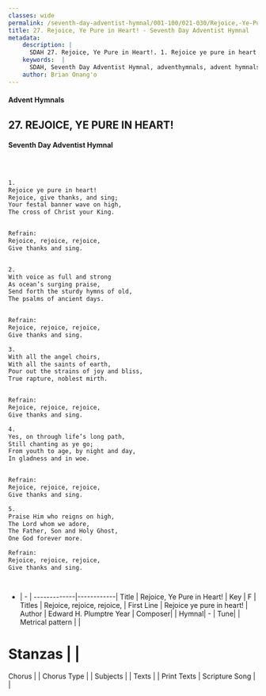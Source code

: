 ```yaml
---
classes: wide
permalink: /seventh-day-adventist-hymnal/001-100/021-030/Rejoice,-Ye-Pure-in-Heart!/
title: 27. Rejoice, Ye Pure in Heart! - Seventh Day Adventist Hymnal
metadata:
    description: |
      SDAH 27. Rejoice, Ye Pure in Heart!. 1. Rejoice ye pure in heart! Rejoice, give thanks, and sing; Your festal banner wave on high, The cross of Christ your King. 
    keywords:  |
      SDAH, Seventh Day Adventist Hymnal, adventhymnals, advent hymnals, Rejoice, Ye Pure in Heart!, Rejoice ye pure in heart! ,Rejoice, rejoice, rejoice,
    author: Brian Onang'o
---
```


#### Advent Hymnals
## 27. REJOICE, YE PURE IN HEART!
#### Seventh Day Adventist Hymnal

```txt



1.
Rejoice ye pure in heart!
Rejoice, give thanks, and sing;
Your festal banner wave on high,
The cross of Christ your King.


Refrain:
Rejoice, rejoice, rejoice,
Give thanks and sing.


2.
With voice as full and strong
As ocean’s surging praise,
Send forth the sturdy hymns of old,
The psalms of ancient days.


Refrain:
Rejoice, rejoice, rejoice,
Give thanks and sing.

3.
With all the angel choirs,
With all the saints of earth,
Pour out the strains of joy and bliss,
True rapture, noblest mirth.


Refrain:
Rejoice, rejoice, rejoice,
Give thanks and sing.

4.
Yes, on through life’s long path,
Still chanting as ye go;
From youth to age, by night and day,
In gladness and in woe.


Refrain:
Rejoice, rejoice, rejoice,
Give thanks and sing.

5.
Praise Him who reigns on high,
The Lord whom we adore,
The Father, Son and Holy Ghost,
One God forever more.

Refrain:
Rejoice, rejoice, rejoice,
Give thanks and sing.




```

- |   -  |
-------------|------------|
Title | Rejoice, Ye Pure in Heart! |
Key | F |
Titles | Rejoice, rejoice, rejoice, |
First Line | Rejoice ye pure in heart! |
Author | Edward H. Plumptre
Year | 
Composer|  |
Hymnal|  - |
Tune|  |
Metrical pattern | |
# Stanzas |  |
Chorus |  |
Chorus Type |  |
Subjects |  |
Texts |  |
Print Texts | 
Scripture Song |  |
  
